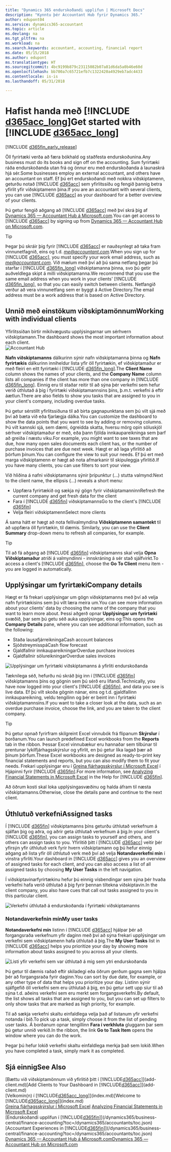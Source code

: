 ```yaml
---
title: "Dynamics 365 endurskoðandi upplifun | Microsoft Docs"
description: "Kynntu þér Accountant Hub fyrir Dynamics 365."
author: edupont04
ms.service: dynamics365-accountant
ms.topic: article
ms.devlang: na
ms.tgt_pltfrm: na
ms.workload: na
ms.search.keywords: accountant, accounting, financial report
ms.date: 05/15/2018
ms.author: edupont
ms.translationtype: HT
ms.sourcegitcommit: 4bc9199b879c23115082b07a81d6da5a0b46e60d
ms.openlocfilehash: bb700a7c65721efb7c1322420a4929eb7adc4433
ms.contentlocale: is-is
ms.lasthandoff: 05/31/2018

---
```

# <a name="get-started-with-include-d365acclongincludesd365acclongmdmd"></a><span data-ttu-id="44730-103">Hafist handa með [!INCLUDE [d365acc_long](includes/d365acc_long_md.md)]</span><span class="sxs-lookup"><span data-stu-id="44730-103">Get started with [!INCLUDE [d365acc_long](includes/d365acc_long_md.md)]</span></span>
[!INCLUDE [d365fin_early_release](includes/d365fin_early_release.md.md)]

<span data-ttu-id="44730-104">Öll fyrirtæki verða að færa bókhald og staðfesta endurskoðunina.</span><span class="sxs-lookup"><span data-stu-id="44730-104">Any business must do its books and sign off on the accounting.</span></span> <span data-ttu-id="44730-105">Sum fyrirtæki ráða endurskoðanda utan frá og önnur eru með endurskoðanda á launaskrá hjá sér.</span><span class="sxs-lookup"><span data-stu-id="44730-105">Some businesses employ an external accountant, and others have an accountant on staff.</span></span> <span data-ttu-id="44730-106">Ef þú ert endurskoðandi með nokkra viðskiptamenn, geturðu notað [!INCLUDE [d365acc](includes/d365acc_md.md)] sem yfirlitssíðu og fengið þannig betra yfirlit yfir viðskiptamenn þína.</span><span class="sxs-lookup"><span data-stu-id="44730-106">If you are an accountant with several clients, you can use [!INCLUDE [d365acc](includes/d365acc_md.md)] as your dashboard for a better overview of your clients.</span></span>  

<span data-ttu-id="44730-107">Þú getur fengið aðgang að [!INCLUDE [d365acc](includes/d365acc_md.md)] með því skrá þig af [Dynamics 365 — Accountant Hub á Microsoft.com](https://www.microsoft.com/en-us/dynamics365/financial-insights-for-accountants).</span><span class="sxs-lookup"><span data-stu-id="44730-107">You can get access to [!INCLUDE [d365acc](includes/d365acc_md.md)] by signing up from [Dynamics 365 — Accountant Hub on Microsoft.com](https://www.microsoft.com/en-us/dynamics365/financial-insights-for-accountants).</span></span>  

> [!TIP]
>  <span data-ttu-id="44730-108">Þegar þú skráir þig fyrir [!INCLUDE [d365acc](includes/d365acc_md.md)] er nauðsynlegt að taka fram vinnunetfagnið, eins og t.d. <em>me@accountant.com</em>.</span><span class="sxs-lookup"><span data-stu-id="44730-108">When you sign up for [!INCLUDE [d365acc](includes/d365acc_md.md)], you must specify your work email address, such as <em>me@accountant.com</em>.</span></span> <span data-ttu-id="44730-109">Við mælum með því að þú sama netfang þegar þú starfar í [!INCLUDE [d365fin_long](includes/d365fin_long_md.md)] viðskiptamanna þinna, svo þú getir auðveldlega skipt á milli viðskiptamanna.</span><span class="sxs-lookup"><span data-stu-id="44730-109">We recommend that you use the same email address when you work in your clients' [!INCLUDE [d365fin_long](includes/d365fin_long_md.md)], so that you can easily switch between clients.</span></span> <span data-ttu-id="44730-110">Netfangið verður að vera vinnunetfang sem er byggt á Active Directory.</span><span class="sxs-lookup"><span data-stu-id="44730-110">The email address must be a work address that is based on Active Directory.</span></span>

## <a name="working-with-individual-clients"></a><span data-ttu-id="44730-111">Unnið með einstökum viðskiptamönnum</span><span class="sxs-lookup"><span data-stu-id="44730-111">Working with individual clients</span></span>
<span data-ttu-id="44730-112">Yfirlitssíðan birtir mikilvægustu upplýsingarnar um sérhvern viðskiptamann.</span><span class="sxs-lookup"><span data-stu-id="44730-112">The dashboard shows the most important information about each client.</span></span>  
![Accountant Hub](./media/accountant-get-started/accountant-dashboard-tasks.png)

<span data-ttu-id="44730-114">**Nafn viðskiptamanns** dálkurinn sýnir nafn viðskiptamanna þinna og **Nafn fyrirtækis** dálkurinn inniheldur lista yfir öll fyrirtækin, ef viðskiptamaður er með fleiri en eitt fyrirtæki í [!INCLUDE [d365fin_long](includes/d365fin_long_md.md)].</span><span class="sxs-lookup"><span data-stu-id="44730-114">The **Client Name** column shows the names of your clients, and the **Company Name** column lists all companies if the client has more than one company in [!INCLUDE [d365fin_long](includes/d365fin_long_md.md)].</span></span> <span data-ttu-id="44730-115">Einnig eru til staðar reitir til að sýna þér verkefni sem hefur verið úthlutað á þig í fyrirtæki viðskiptamannsins þíns, þ.m.t. verkefni á eftir áætlun.</span><span class="sxs-lookup"><span data-stu-id="44730-115">There are also fields to show you tasks that are assigned to you in your client's company, including overdue tasks.</span></span>  

<span data-ttu-id="44730-116">Þú getur sérstillt yfirlitssíðuna til að birta gagnapunktana sem þú vilt sjá með því að bæta við eða fjarlægja dálka.</span><span class="sxs-lookup"><span data-stu-id="44730-116">You can customize the dashboard to show the data points that you want to see by adding or removing columns.</span></span> <span data-ttu-id="44730-117">Þú vilt kannski sjá, sem dæmi, ógreidda skatta, hversu mörg opin söluskjöl sérhver viðskiptamaður er með, eða þann fjölda innkaupareikninga sem þarf að greiða í næstu viku.</span><span class="sxs-lookup"><span data-stu-id="44730-117">For example, you might want to see taxes that are due, how many open sales documents each client has, or the number of purchase invoices that are due next week.</span></span> <span data-ttu-id="44730-118">Hægt er að laga yfirlitið að þörfum þínum.</span><span class="sxs-lookup"><span data-stu-id="44730-118">You can configure the view to suit your needs.</span></span> <span data-ttu-id="44730-119">Ef þú ert með marga viðskiptamenn er hægt að nota afmarkanir til skipuleggja yfirlitið.</span><span class="sxs-lookup"><span data-stu-id="44730-119">If you have many clients, you can use filters to sort your view.</span></span>  

<span data-ttu-id="44730-120">Við hliðina á nafni viðskiptamanns sýnir þrípunktur (...) stutta valmynd:</span><span class="sxs-lookup"><span data-stu-id="44730-120">Next to the client name, the ellipsis (...) reveals a short menu:</span></span>

- <span data-ttu-id="44730-121">Uppfæra fyrirtækið og sækja ný gögn fyrir viðskiptamanninn</span><span class="sxs-lookup"><span data-stu-id="44730-121">Refresh the current company and get fresh data for the client</span></span>  
- <span data-ttu-id="44730-122">Fara í [!INCLUDE [d365fin](includes/d365fin_md.md)] viðskiptamanns</span><span class="sxs-lookup"><span data-stu-id="44730-122">Go to the client's [!INCLUDE [d365fin](includes/d365fin_md.md)]</span></span>  
- <span data-ttu-id="44730-123">Velja fleiri viðskiptamenn</span><span class="sxs-lookup"><span data-stu-id="44730-123">Select more clients</span></span>  

<span data-ttu-id="44730-124">Á sama hátt er hægt að nota fellivalmyndina **Viðskiptamenn samantekt** til að uppfæra öll fyrirtækin, til dæmis. </span><span class="sxs-lookup"><span data-stu-id="44730-124">Similarly, you can use the **Client Summary** drop-down menu to refresh all companies, for example.</span></span>  

> [!TIP]
>  <span data-ttu-id="44730-125">Til að fá aðgang að [!INCLUDE [d365fin](includes/d365fin_md.md)] viðskiptamanns skal velja **Opna Viðskiptamaður** atriði á valmyndinni - innskráning á sér stað sjálfvirkt.</span><span class="sxs-lookup"><span data-stu-id="44730-125">To access a client's [!INCLUDE [d365fin](includes/d365fin_md.md)], choose the **Go To Client** menu item - you are logged in automatically.</span></span>

## <a name="company-details"></a><span data-ttu-id="44730-126">Upplýsingar um fyrirtæki</span><span class="sxs-lookup"><span data-stu-id="44730-126">Company details</span></span>
<span data-ttu-id="44730-127">Hægt er fá frekari upplýsingar um gögn viðskiptamanns með því að velja nafn fyrirtækisins sem þú vilt læra meira um.</span><span class="sxs-lookup"><span data-stu-id="44730-127">You can see more information about your clients' data by choosing the name of the company that you want to learn more about.</span></span> <span data-ttu-id="44730-128">Þessi aðgerð opnar **Upplýsingar um fyrirtæki** svæðið, þar sem þú getu séð auka upplýsingar, eins og:</span><span class="sxs-lookup"><span data-stu-id="44730-128">This opens the **Company Details** pane, where you can see additional information, such as the following:</span></span>  

* <span data-ttu-id="44730-129">Staða lausafjárreikninga</span><span class="sxs-lookup"><span data-stu-id="44730-129">Cash account balances</span></span>  
* <span data-ttu-id="44730-130">Sjóðstreymisspá</span><span class="sxs-lookup"><span data-stu-id="44730-130">Cash flow forecast</span></span>  
* <span data-ttu-id="44730-131">Gjaldfallnir innkaupareikningar</span><span class="sxs-lookup"><span data-stu-id="44730-131">Overdue purchase invoices</span></span>  
* <span data-ttu-id="44730-132">Gjaldfallnir sölureikningar</span><span class="sxs-lookup"><span data-stu-id="44730-132">Overdue sales invoices</span></span>  

![Upplýsingar um fyrirtæki viðskiptamanns á yfirliti endurskoðanda](./media/accountant-get-started/accountant-company-details.png)

<span data-ttu-id="44730-134">Tæknilega séð, hefurðu nú skráð þig inn í [!INCLUDE [d365fin](includes/d365fin_md.md)] viðskiptamanns þíns og gögnin sem þú sérð eru lifandi.</span><span class="sxs-lookup"><span data-stu-id="44730-134">Technically, you have now logged into your client's [!INCLUDE [d365fin](includes/d365fin_md.md)], and data you see is live data.</span></span> <span data-ttu-id="44730-135">Ef þú vilt skoða gögnin nánar, eins og t.d. gjaldfallinn innkaupareikning, veldu tengilinn og þér er beint inn í fyrirtæki viðskiptamannsins.</span><span class="sxs-lookup"><span data-stu-id="44730-135">If you want to take a closer look at the data, such as an overdue purchase invoice, choose the link, and you are taken to the client company.</span></span>  

> [!TIP]
>  <span data-ttu-id="44730-136">Þú getur opnað fyrirfram skilgreint Excel vinnubók frá flipanum **Skýrslur** í borðanum.</span><span class="sxs-lookup"><span data-stu-id="44730-136">You can launch predefined Excel workbooks from the **Reports** tab in the ribbon.</span></span> <span data-ttu-id="44730-137">Þessar Excel vinnubækur eru hannaðar sem tilbúnar til prentunar lykilfjárhagsskýrslur og yfirlit, en þú getur líka lagað þær að þínum þörfum.</span><span class="sxs-lookup"><span data-stu-id="44730-137">These Excel workbooks are designed as ready-to-print key financial statements and reports, but you can also modify them to fit your needs.</span></span> <span data-ttu-id="44730-138">Frekari upplýsingar eru í [Greina fjárhagsskýrslur í Microsoft Excel](/dynamics365/business-central/finance-analyze-excel?toc=/dynamics365/accountants/toc.json) í Hjápinni fyrir [!INCLUDE [d365fin](includes/d365fin_md.md)].</span><span class="sxs-lookup"><span data-stu-id="44730-138">For more information, see [Analyzing Financial Statements in Microsoft Excel](/dynamics365/business-central/finance-analyze-excel?toc=/dynamics365/accountants/toc.json) in the Help for [!INCLUDE [d365fin](includes/d365fin_md.md)].</span></span>  

<span data-ttu-id="44730-139">Að öðrum kosti skal loka upplýsingasvæðinu og halda áfram til næsta viðskiptamanns.</span><span class="sxs-lookup"><span data-stu-id="44730-139">Otherwise, close the details pane and continue to the next client.</span></span>  

## <a name="assigned-tasks"></a><span data-ttu-id="44730-140">Úthlutuð verkefni</span><span class="sxs-lookup"><span data-stu-id="44730-140">Assigned tasks</span></span>
<span data-ttu-id="44730-141">Í [!INCLUDE [d365fin](includes/d365fin_md.md)] viðskiptamanns þíns geturðu úthlutað verkefnum á sjálfan þig og aðra, og aðrir geta úthlutað verkefnum á þig.</span><span class="sxs-lookup"><span data-stu-id="44730-141">In your client's [!INCLUDE [d365fin](includes/d365fin_md.md)], you can assign tasks to yourself and others, and others can assign tasks to you.</span></span> <span data-ttu-id="44730-142">Yfirlitið þitt í [!INCLUDE [d365acc](includes/d365acc_md.md)] veitir þér yfirsýn yfir úthlutuð verk fyrir hvern viðskiptamann og þú hefur einnig aðgang að lista yfir öll úthlutuð verk með því að velja **Notandaverkefni mín** í vinstra yfirliti.</span><span class="sxs-lookup"><span data-stu-id="44730-142">Your dashboard in [!INCLUDE [d365acc](includes/d365acc_md.md)] gives you an overview of assigned tasks for each client, and you can also access a list of all assigned tasks by choosing **My User Tasks** in the left navigation.</span></span>  

<span data-ttu-id="44730-143">Í viðskiptavinarfyrirtækinu hefur þú einnig vísbendingar sem sýna þér hvaða verkefni hafa verið úthlutað á þig fyrir þennan tiltekna viðskiptavin.</span><span class="sxs-lookup"><span data-stu-id="44730-143">In the client company, you also have cues that call out tasks assigned to you in this particular client.</span></span>

![Verkefni úthlutað á endurskoðanda í fyrirtæki viðskiptamanns](./media/accountant-get-started/accountant-company-details-tasks.png)

### <a name="my-user-tasks"></a><span data-ttu-id="44730-145">Notandaverkefnin mín</span><span class="sxs-lookup"><span data-stu-id="44730-145">My user tasks</span></span>
<span data-ttu-id="44730-146">**Notandaverkefni mín** listinn í [!INCLUDE [d365acc](includes/d365acc_md.md)] hjálpar þér að forgangsraða verkefnum yfir daginn með því að sýna frekari upplýsingar um verkefni sem viðskiptamenn hafa úthlutað á þig.</span><span class="sxs-lookup"><span data-stu-id="44730-146">The **My User Tasks** list in [!INCLUDE [d365acc](includes/d365acc_md.md)] helps you prioritize your day by showing more information about tasks assigned to you across all your clients.</span></span>  

![Listi yfir verkefni sem var úthlutað á mig sem ytri endurskoðanda](./media/accountant-get-started/accountant-tasklist.png)

<span data-ttu-id="44730-148">Þú getur til dæmis raðað eftir skiladegi eða öðrum gerðum gagna sem hjálpa þér að forgangsraða fyrir daginn.</span><span class="sxs-lookup"><span data-stu-id="44730-148">You can sort by due date, for example, or any other type of data that helps you prioritize your day.</span></span> <span data-ttu-id="44730-149">Listinn sýnir sjálfgefið öll verkefni sem eru úthlutað á þig, en þú getur sett upp síur til að sýna t.d. aðeins verkefni sem eru merkt sem forgangsverkefni.</span><span class="sxs-lookup"><span data-stu-id="44730-149">By default, the list shows all tasks that are assigned to you, but you can set up filters to only show tasks that are marked as high priority, for example.</span></span>

<span data-ttu-id="44730-150">Til að sækja verkefni skaltu einfaldlega velja það af listanum yfir verkefni notanda í bið.</span><span class="sxs-lookup"><span data-stu-id="44730-150">To pick up a task, simply choose it from the list of pending user tasks.</span></span> <span data-ttu-id="44730-151">Á borðanum opnar tengillinn **Fara í verkhluta** gluggann þar sem þú getur unnið verkið.</span><span class="sxs-lookup"><span data-stu-id="44730-151">In the ribbon, the link **Go to Task Item** opens the window where you can do the work.</span></span>  

<span data-ttu-id="44730-152">Þegar þú hefur lokið verkefni skaltu einfaldlega merkja það sem lokið.</span><span class="sxs-lookup"><span data-stu-id="44730-152">When you have completed a task, simply mark it as completed.</span></span>  

## <a name="see-also"></a><span data-ttu-id="44730-153">Sjá einnig</span><span class="sxs-lookup"><span data-stu-id="44730-153">See Also</span></span>
<span data-ttu-id="44730-154">[Bættu við viðskiptamönnum við yfirlitið þitt í [!INCLUDE[d365acc](includes/d365acc_md.md)]](add-client.md)</span><span class="sxs-lookup"><span data-stu-id="44730-154">[Add Clients to Your Dashboard in [!INCLUDE[d365acc](includes/d365acc_md.md)]](add-client.md)</span></span>  
<span data-ttu-id="44730-155">[Velkomin(n) í [!INCLUDE[d365acc_long](includes/d365acc_long_md.md)]](index.md)</span><span class="sxs-lookup"><span data-stu-id="44730-155">[Welcome to [!INCLUDE[d365acc_long](includes/d365acc_long_md.md)]](index.md)</span></span>  
<span data-ttu-id="44730-156">[Greina fjárhagsskýrslur í Microsoft Excel](/dynamics365/business-central/finance-analyze-excel?toc=/dynamics365/accountants/toc.json) </span><span class="sxs-lookup"><span data-stu-id="44730-156">[Analyzing Financial Statements in Microsoft Excel](/dynamics365/business-central/finance-analyze-excel?toc=/dynamics365/accountants/toc.json) </span></span>  
<span data-ttu-id="44730-157">[Endurskoðandi upplifun í [!INCLUDE[d365fin](includes/d365fin_md.md)]](/dynamics365/business-central/finance-accounting?toc=/dynamics365/accountants/toc.json)</span><span class="sxs-lookup"><span data-stu-id="44730-157">[Accountant Experiences in [!INCLUDE[d365fin](includes/d365fin_md.md)]](/dynamics365/business-central/finance-accounting?toc=/dynamics365/accountants/toc.json)</span></span>  
[<span data-ttu-id="44730-158">Dynamics 365 — Accountant Hub á Microsoft.com</span><span class="sxs-lookup"><span data-stu-id="44730-158">Dynamics 365 — Accountant Hub on Microsoft.com</span></span>](https://www.microsoft.com/en-us/dynamics365/financial-insights-for-accountants)  

